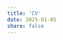 ```yaml
---
title: 'CV'
date: 2025-01-05
share: false
---
```


<!-- You can view my CV [here](/uploads/cv.pdf)
  <a href="/uploads/cv.pdf" target="_blank" class="btn btn-primary">
    here.
  </a>
